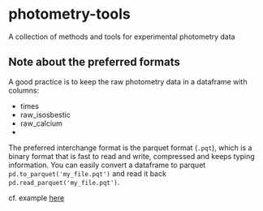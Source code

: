 # photometry-tools
A collection of methods and tools for experimental photometry data

## Note about the preferred formats
A good practice is to keep the raw photometry data in a dataframe with columns:
- times
- raw_isosbestic
- raw_calcium
- 
The preferred interchange format is the parquet format (`.pqt`), which is a binary format that is fast to read and write, compressed and keeps typing information.
You can easily convert a dataframe to parquet `pd.to_parquet('my_file.pqt')` and read it back `pd.read_parquet('my_file.pqt')`.

cf. example [here](./src/examples/csv_preprocessing.py)


